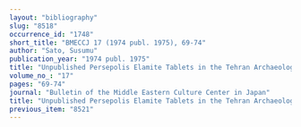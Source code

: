 ```yaml
---
layout: "bibliography"
slug: "8518"
occurrence_id: "1748"
short_title: "BMECCJ 17 (1974 publ. 1975), 69-74"
author: "Sato, Susumu"
publication_year: "1974 publ. 1975"
title: "Unpublished Persepolis Elamite Tablets in the Tehran Archaeological Museum (Museh Iran Bastan)"
volume_no_: "17"
pages: "69-74"
journal: "Bulletin of the Middle Eastern Culture Center in Japan"
title: "Unpublished Persepolis Elamite Tablets in the Tehran Archaeological Museum (Museh Iran Bastan)"
previous_item: "8521"
---
```

